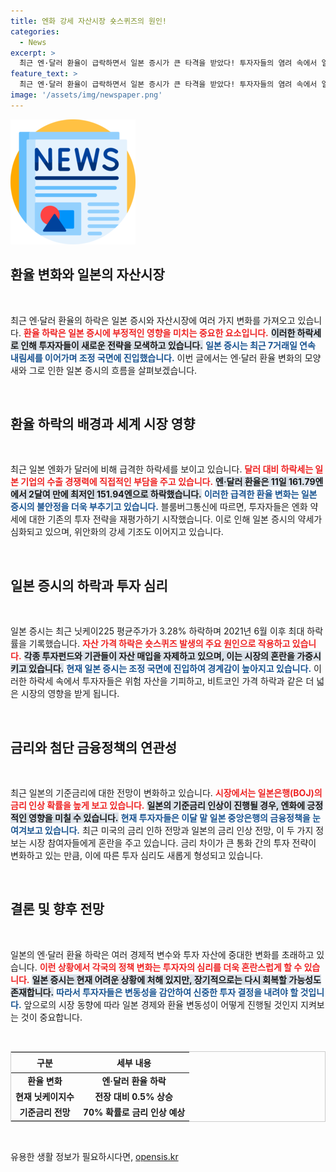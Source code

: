 ```yaml
---
title: 엔화 강세 자산시장 숏스퀴즈의 원인!
categories:
  - News
excerpt: >
  최근 엔·달러 환율이 급락하면서 일본 증시가 큰 타격을 받았다! 투자자들의 염려 속에서 일본은행의 금리 인상 가능성도 부각되고 있다. 과연 시장은 어떤 방향으로 흘러갈까?
feature_text: >
  최근 엔·달러 환율이 급락하면서 일본 증시가 큰 타격을 받았다! 투자자들의 염려 속에서 일본은행의 금리 인상 가능성도 부각되고 있다. 과연 시장은 어떤 방향으로 흘러갈까?
image: '/assets/img/newspaper.png'
---
```


<p><img src="/assets/img/newspaper.png" alt="kimp 속보" /></p>

<h2 data-ke-size="size26">환율 변화와 일본의 자산시장</h2>

<p data-ke-size="size16">&nbsp;</p>

<p>최근 엔·달러 환율의 하락은 일본 증시와 자산시장에 여러 가지 변화를 가져오고 있습니다. <b><span style="color: #ee2323;">환율 하락은 일본 증시에 부정적인 영향을 미치는 중요한 요소입니다.</span></b> <b><span style="background-color: #21538527;">이러한 하락세로 인해 투자자들이 새로운 전략을 모색하고 있습니다.</span></b> <b><span style="color: #1a5490;">일본 증시는 최근 7거래일 연속 내림세를 이어가며 조정 국면에 진입했습니다.</span></b> 이번 글에서는 엔·달러 환율 변화의 모양새와 그로 인한 일본 증시의 흐름을 살펴보겠습니다.</p>

<p data-ke-size="size16">&nbsp;</p>

<h2 data-ke-size="size26">환율 하락의 배경과 세계 시장 영향</h2>

<p data-ke-size="size16">&nbsp;</p>

<p>최근 일본 엔화가 달러에 비해 급격한 하락세를 보이고 있습니다. <b><span style="color: #ee2323;">달러 대비 하락세는 일본 기업의 수출 경쟁력에 직접적인 부담을 주고 있습니다.</span></b> <b><span style="background-color: #21538527;">엔·달러 환율은 11일 161.79엔에서 2달여 만에 최저인 151.94엔으로 하락했습니다.</span></b> <b><span style="color: #1a5490;">이러한 급격한 환율 변화는 일본 증시의 불안정을 더욱 부추기고 있습니다.</span></b> 블룸버그통신에 따르면, 투자자들은 엔화 약세에 대한 기존의 투자 전략을 재평가하기 시작했습니다. 이로 인해 일본 증시의 약세가 심화되고 있으며, 위안화의 강세 기조도 이어지고 있습니다.</p>

<p data-ke-size="size16">&nbsp;</p>

<h2 data-ke-size="size26">일본 증시의 하락과 투자 심리</h2>

<p data-ke-size="size16">&nbsp;</p>

<p>일본 증시는 최근 닛케이225 평균주가가 3.28% 하락하며 2021년 6월 이후 최대 하락률을 기록했습니다. <b><span style="color: #ee2323;">자산 가격 하락은 숏스퀴즈 발생의 주요 원인으로 작용하고 있습니다.</span></b> <b><span style="background-color: #21538527;">각종 투자펀드와 기관들이 자산 매입을 자제하고 있으며, 이는 시장의 혼란을 가중시키고 있습니다.</span></b> <b><span style="color: #1a5490;">현재 일본 증시는 조정 국면에 진입하여 경계감이 높아지고 있습니다.</span></b> 이러한 하락세 속에서 투자자들은 위험 자산을 기피하고, 비트코인 가격 하락과 같은 더 넓은 시장의 영향을 받게 됩니다.</p>

<p data-ke-size="size16">&nbsp;</p>

<h2 data-ke-size="size26">금리와 첨단 금융정책의 연관성</h2>

<p data-ke-size="size16">&nbsp;</p>

<p>최근 일본의 기준금리에 대한 전망이 변화하고 있습니다. <b><span style="color: #ee2323;">시장에서는 일본은행(BOJ)의 금리 인상 확률을 높게 보고 있습니다.</span></b> <b><span style="background-color: #21538527;">일본의 기준금리 인상이 진행될 경우, 엔화에 긍정적인 영향을 미칠 수 있습니다.</span></b> <b><span style="color: #1a5490;">현재 투자자들은 이달 말 일본 중앙은행의 금융정책을 눈여겨보고 있습니다.</span></b> 최근 미국의 금리 인하 전망과 일본의 금리 인상 전망, 이 두 가지 정보는 시장 참여자들에게 혼란을 주고 있습니다. 금리 차이가 큰 통화 간의 투자 전략이 변화하고 있는 만큼, 이에 따른 투자 심리도 새롭게 형성되고 있습니다.</p>

<p data-ke-size="size16">&nbsp;</p>

<h2 data-ke-size="size26">결론 및 향후 전망</h2>

<p data-ke-size="size16">&nbsp;</p>

<p>일본의 엔·달러 환율 하락은 여러 경제적 변수와 투자 자산에 중대한 변화를 초래하고 있습니다. <b><span style="color: #ee2323;">이런 상황에서 각국의 정책 변화는 투자자의 심리를 더욱 혼란스럽게 할 수 있습니다.</span></b> <b><span style="background-color: #21538527;">일본 증시는 현재 어려운 상황에 처해 있지만, 장기적으로는 다시 회복할 가능성도 존재합니다.</span></b> <b><span style="color: #1a5490;">따라서 투자자들은 변동성을 감안하여 신중한 투자 결정을 내려야 할 것입니다.</span></b> 앞으로의 시장 동향에 따라 일본 경제와 환율 변동성이 어떻게 진행될 것인지 지켜보는 것이 중요합니다.</p>

<p data-ke-size="size16">&nbsp;</p>

<table style="width: 100%; border: 1px solid #ccc;">
  <thead>
    <tr>
      <th style="text-align: center; height: 25px;"><b>구분</b></th>
      <th style="text-align: center; height: 25px;"><b>세부 내용</b></th>
    </tr>
  </thead>
  <tbody>
    <tr>
      <td style="text-align: center; height: 17px;"><b>환율 변화</b></td>
      <td style="text-align: center; height: 17px;"><b>엔·달러 환율 하락</b></td>
    </tr>
    <tr>
      <td style="text-align: center; height: 17px;"><b>현재 닛케이지수</b></td>
      <td style="text-align: center; height: 17px;"><b>전장 대비 0.5% 상승</b></td>
    </tr>
    <tr>
      <td style="text-align: center; height: 17px;"><b>기준금리 전망</b></td>
      <td style="text-align: center; height: 17px;"><b>70% 확률로 금리 인상 예상</b></td>
    </tr>
  </tbody>
</table>

<p data-ke-size="size16">&nbsp;</p>
유용한 생활 정보가 필요하시다면, <a href="https://opensis.kr" rel="dofollow">opensis.kr</a>


